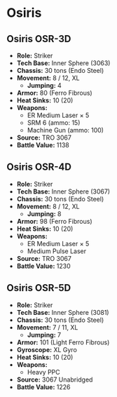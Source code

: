 # Osiris
## Osiris OSR-3D
- **Role:** Striker
- **Tech Base:** Inner Sphere (3063)
- **Chassis:** 30 tons (Endo Steel)
- **Movement:** 8 / 12, XL
  - **Jumping:** 4
- **Armor:** 80 (Ferro Fibrous)
- **Heat Sinks:** 10 (20)
- **Weapons:**
  - ER Medium Laser × 5
  - SRM 6 (ammo: 15)
  - Machine Gun (ammo: 100)
- **Source:** TRO 3067
- **Battle Value:** 1138

## Osiris OSR-4D
- **Role:** Striker
- **Tech Base:** Inner Sphere (3067)
- **Chassis:** 30 tons (Endo Steel)
- **Movement:** 8 / 12, XL
  - **Jumping:** 8
- **Armor:** 98 (Ferro Fibrous)
- **Heat Sinks:** 10 (20)
- **Weapons:**
  - ER Medium Laser × 5
  - Medium Pulse Laser
- **Source:** TRO 3067
- **Battle Value:** 1230

## Osiris OSR-5D
- **Role:** Striker
- **Tech Base:** Inner Sphere (3081)
- **Chassis:** 30 tons (Endo Steel)
- **Movement:** 7 / 11, XL
  - **Jumping:** 7
- **Armor:** 101 (Light Ferro Fibrous)
- **Gyroscope:** XL Gyro
- **Heat Sinks:** 10 (20)
- **Weapons:**
  - Heavy PPC
- **Source:** 3067 Unabridged
- **Battle Value:** 1226

